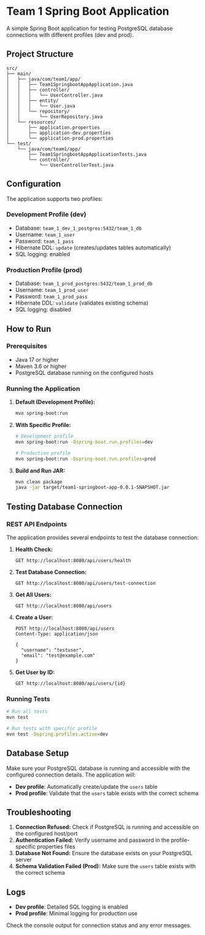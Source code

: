# Team 1 Spring Boot Application

A simple Spring Boot application for testing PostgreSQL database connections with different profiles (dev and prod).

## Project Structure

```
src/
├── main/
│   ├── java/com/team1/app/
│   │   ├── Team1SpringbootAppApplication.java
│   │   ├── controller/
│   │   │   └── UserController.java
│   │   ├── entity/
│   │   │   └── User.java
│   │   └── repository/
│   │       └── UserRepository.java
│   └── resources/
│       ├── application.properties
│       ├── application-dev.properties
│       └── application-prod.properties
└── test/
    └── java/com/team1/app/
        ├── Team1SpringbootAppApplicationTests.java
        └── controller/
            └── UserControllerTest.java
```

## Configuration

The application supports two profiles:

### Development Profile (dev)
- Database: `team_1_dev_1_postgres:5432/team_1_db`
- Username: `team_1_user`
- Password: `team_1_pass`
- Hibernate DDL: `update` (creates/updates tables automatically)
- SQL logging: enabled

### Production Profile (prod)
- Database: `team_1_prod_postgres:5432/team_1_prod_db`
- Username: `team_1_prod_user`
- Password: `team_1_prod_pass`
- Hibernate DDL: `validate` (validates existing schema)
- SQL logging: disabled

## How to Run

### Prerequisites
- Java 17 or higher
- Maven 3.6 or higher
- PostgreSQL database running on the configured hosts

### Running the Application

1. **Default (Development Profile):**
   ```bash
   mvn spring-boot:run
   ```

2. **With Specific Profile:**
   ```bash
   # Development profile
   mvn spring-boot:run -Dspring-boot.run.profiles=dev
   
   # Production profile
   mvn spring-boot:run -Dspring-boot.run.profiles=prod
   ```

3. **Build and Run JAR:**
   ```bash
   mvn clean package
   java -jar target/team1-springboot-app-0.0.1-SNAPSHOT.jar
   ```

## Testing Database Connection

### REST API Endpoints

The application provides several endpoints to test the database connection:

1. **Health Check:**
   ```
   GET http://localhost:8080/api/users/health
   ```

2. **Test Database Connection:**
   ```
   GET http://localhost:8080/api/users/test-connection
   ```

3. **Get All Users:**
   ```
   GET http://localhost:8080/api/users
   ```

4. **Create a User:**
   ```
   POST http://localhost:8080/api/users
   Content-Type: application/json
   
   {
     "username": "testuser",
     "email": "test@example.com"
   }
   ```

5. **Get User by ID:**
   ```
   GET http://localhost:8080/api/users/{id}
   ```

### Running Tests

```bash
# Run all tests
mvn test

# Run tests with specific profile
mvn test -Dspring.profiles.active=dev
```

## Database Setup

Make sure your PostgreSQL database is running and accessible with the configured connection details. The application will:

- **Dev profile**: Automatically create/update the `users` table
- **Prod profile**: Validate that the `users` table exists with the correct schema

## Troubleshooting

1. **Connection Refused:** Check if PostgreSQL is running and accessible on the configured host/port
2. **Authentication Failed:** Verify username and password in the profile-specific properties files
3. **Database Not Found:** Ensure the database exists on your PostgreSQL server
4. **Schema Validation Failed (Prod):** Make sure the `users` table exists with the correct schema

## Logs

- **Dev profile**: Detailed SQL logging is enabled
- **Prod profile**: Minimal logging for production use

Check the console output for connection status and any error messages.
